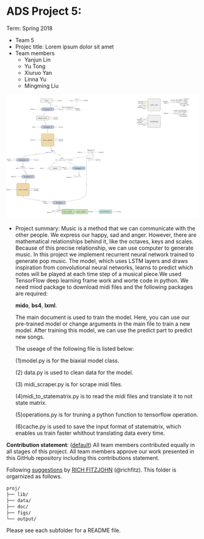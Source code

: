 # ADS Project 5: 

Term: Spring 2018

+ Team 5
+ Projec title: Lorem ipsum dolor sit amet
+ Team members
	+ Yanjun Lin
	+ Yu Tong
	+ Xiuruo Yan
	+ Linna Yu
	+ Mingming Liu
	
![image](figs/1.jpg)
+ Project summary: Music is a method that we can communicate with the other people. We express our happy, sad and anger. However, there are mathematical relationships behind it, like the octaves, keys and scales. Because of this precise relationship, we can use computer to generate music.
    In this project we implement recurrent neural network trained to generate pop music. The model, which uses LSTM layers and draws inspiration from convolutional neural networks, learns to predict which notes will be played at each time step of a musical piece.We used TensorFlow deep learning frame work and worte code in python. We need miod package to download midi files and the following packages are required: 
    
    **mido**, **bs4**, **lxml**. 
    
    The main document is used to train the model. Here, you can use our pre-trained model or change arguments in the main file to train a new model. After training this model, we can use the predict part to predict new songs. 
    
    The useage of the following file is listed below: 
    
    (1)model.py is for the biaxial model class.   
    
    (2) data.py is used to clean data for the model.  
    
    (3) midi_scraper.py is for scrape midi files. 
    
    (4)midi_to_statematrix.py is to read the midi files and translate it to not state matrix. 
    
    (5)operations.py is for truning a python function to tensorflow operation. 
    
    (6)cache.py is used to save the input format of statematrix, which enables us train faster whithout translating data every time.
	
**Contribution statement**: ([default](doc/a_note_on_contributions.md)) All team members contributed equally in all stages of this project. All team members approve our work presented in this GitHub repository including this contributions statement. 

Following [suggestions](http://nicercode.github.io/blog/2013-04-05-projects/) by [RICH FITZJOHN](http://nicercode.github.io/about/#Team) (@richfitz). This folder is orgarnized as follows.

```
proj/
├── lib/
├── data/
├── doc/
├── figs/
└── output/
```

Please see each subfolder for a README file.
